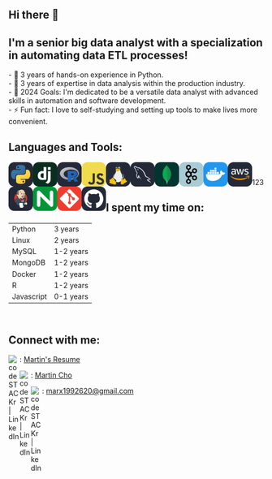 <h2>Hi there 👋</h1>
<h2>I'm a senior big data analyst with a specialization in automating data ETL processes!</h2>
- 💪 3 years of hands-on experience in Python.<br/>
- 🔨 3 years of expertise in data analysis within the production industry.<br/>
- 📌 2024 Goals: I'm dedicated to be a versatile data analyst with advanced skills in automation and software development.<br/>
- ⚡ Fun fact: I love to self-studying and setting up tools to make lives more convenient.

<h2>Languages and Tools:</h2>
<img align="left" src="./icons/Python-Dark.svg" width="48">
<img align="left" src="./icons/Django.svg" width="48"> 
<img align="left" src="./icons/R-Dark.svg" width="48"> 
<img align="left" src="./icons/JavaScript.svg" width="48">
<img align="left" src="./icons/Linux-Dark.svg" width="48">
<img align="left" src="./icons/MySQL-Dark.svg" width="48">
<img align="left" src="./icons/MongoDB.svg" width="48"> 
<img align="left" src="./icons/Kafka.svg" width="48">
<img align="left" src="./icons/Docker.svg" width="48">
<img align="left" src="./icons/AWS-Dark.svg" width="48">
<img align="left" src="./icons/Jenkins-Dark.svg" width="48">
<img align="left" src="./icons/Nginx.svg" width="48">
<img align="left" src="./icons/Git.svg" width="48"> 
<img align="left" src="./icons/Github-Dark.svg" width="48"><br/>
<p>123</p>

<h2>I spent my time on:</h2>
<table>
  <tr>
    <td>Python</td>
    <td>3 years</td>
  </tr>
  <tr>
    <td>Linux</td>
    <td>2 years</td>
  </tr>
  <tr>
    <td>MySQL</td>
    <td>1-2 years</td>
  </tr>
  <tr>
    <td>MongoDB</td>
    <td>1-2 years</td>
  </tr>
  <tr>
    <td>Docker</td>
    <td>1-2 years</td>
  </tr>
  <tr>
    <td>R</td>
    <td>1-2 years</td>
  </tr>
  <tr>
    <td>Javascript</td>
    <td>0-1 years</td>
  </tr>
</table>
<br/>

<h2>Connect with me:</h2>
<img align="left" alt="codeSTACKr | LinkedIn" width="22px" src="https://upload.wikimedia.org/wikipedia/commons/0/01/Google_Docs_logo_%282014-2020%29.svg" />: <a href="https://docs.google.com/document/d/1PSZ-zcDBwOixqBycKcb7g4poh4pcLDP9adenQjrwpr4/edit#heading=h.aagfqklm9zwt"> Martin's Resume </a> <br/>

<img align="left" alt="codeSTACKr | LinkedIn" width="22px" src="https://cdn.jsdelivr.net/npm/simple-icons@v3/icons/linkedin.svg" />: <a href="https://www.linkedin.com/in/martin-cho-9a9084183"> Martin Cho </a><br/>

<img align="left" alt="codeSTACKr | LinkedIn" width="22px" src="https://upload.wikimedia.org/wikipedia/commons/7/7e/Gmail_icon_%282020%29.svg" />: <a href="mailto:marx1992620@gmail.com"> marx1992620@gmail.com  </a><br/>

<!-- <img align="left" alt="marx1992620's Github Stats" src="https://github-readme-stats.vercel.app/api/top-langs/?username=marx1992620" /> -->
<!-- <img align="right" alt="marx1992620's Github Stats" src="https://github-readme-stats.vercel.app/api?username=marx1992620&hide=contribs,prs" />  -->
